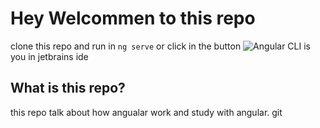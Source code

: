 # Hey Welcommen to this repo

clone this repo and run in `ng serve` or click in the button ![Angular CLI](https://img.shields.io/badge/Angular-CLI-red.svg) is you in jetbrains ide

## What is this repo?
this repo talk about how angualar work and study with angular.
git 
